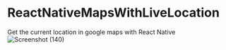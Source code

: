 # ReactNativeMapsWithLiveLocation
Get the current location in google maps with React Native
![Screenshot (140)](https://user-images.githubusercontent.com/88611057/150792995-b65d20d6-912a-4a00-9476-33dfd073ac64.png)
